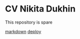# CV Nikita Dukhin
This repository is spare

[markdown](https://nduchin.github.io/rsschool-cv/cv)
[deploy](https://nduchin.github.io/rsschool-cv)